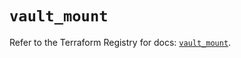 # `vault_mount`

Refer to the Terraform Registry for docs: [`vault_mount`](https://registry.terraform.io/providers/hashicorp/vault/4.6.0/docs/resources/mount).
